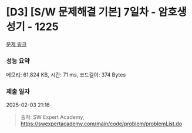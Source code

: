 # [D3] [S/W 문제해결 기본] 7일차 - 암호생성기 - 1225 

[문제 링크](https://swexpertacademy.com/main/code/problem/problemDetail.do?contestProbId=AV14uWl6AF0CFAYD) 

### 성능 요약

메모리: 61,824 KB, 시간: 71 ms, 코드길이: 374 Bytes

### 제출 일자

2025-02-03 21:16



> 출처: SW Expert Academy, https://swexpertacademy.com/main/code/problem/problemList.do